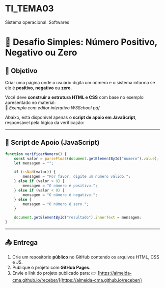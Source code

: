 # TI_TEMA03
Sistema operacional: Softwares

# 🔢 Desafio Simples: Número Positivo, Negativo ou Zero

## 🎯 Objetivo

Criar uma página onde o usuário digita um número e o sistema informa se ele é **positivo**, **negativo** ou **zero**.

Você deve **construir a estrutura HTML e CSS** com base no exemplo apresentado no material:  
📄 *Exemplo com editor interativo W3School.pdf*

Abaixo, está disponível apenas o **script de apoio em JavaScript**, responsável pela lógica da verificação:

---

## 🧠 Script de Apoio (JavaScript)

```javascript
function verificarNumero() {
    const valor = parseFloat(document.getElementById("numero").value);
    let mensagem = "";

    if (isNaN(valor)) {
        mensagem = "Por favor, digite um número válido.";
    } else if (valor > 0) {
        mensagem = "O número é positivo.";
    } else if (valor < 0) {
        mensagem = "O número é negativo.";
    } else {
        mensagem = "O número é zero.";
    }

    document.getElementById("resultado").innerText = mensagem;
}
````

---

## 📤 Entrega

1. Crie um repositório **público** no GitHub contendo os arquivos HTML, CSS e JS.
2. Publique o projeto com **GitHub Pages**.
3. Envie o link do projeto publicado para:
   👉 [https://almeida-cma.github.io/receber/](https://almeida-cma.github.io/receber/)

```
